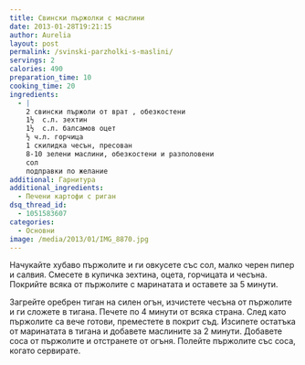 ```yaml
---
title: Свински пържолки с маслини
date: 2013-01-28T19:21:15
author: Aurelia
layout: post
permalink: /svinski-parzholki-s-maslini/
servings: 2
calories: 490
preparation_time: 10
cooking_time: 20
ingredients:
  - |
    2 свински пържоли от врат , обезкостени
    1½  с.л. зехтин
    1½  с.л. балсамов оцет
    ½ ч.л. горчица
    1 скилидка чесън, пресован
    8-10 зелени маслини, обезкостени и разполовени
    сол
    подправки по желание
additional: Гарнитура
additional_ingredients:
  - Печени картофи с риган
dsq_thread_id:
  - 1051583607
categories:
  - Основни
image: /media/2013/01/IMG_8870.jpg
---
```

Начукайте хубаво пържолите и ги овкусете със сол, малко черен пипер и салвия. Смесете в купичка зехтина, оцета, горчицата и чесъна. Покрийте всяка от пържолите с маринатата и оставете за 5 минути.
  
Загрейте оребрен тиган на силен огън, изчистете чесъна от пържолите и ги сложете в тигана. Печете по 4 минути от всяка страна. След като пържолите са вече готови, преместете в покрит съд. Изсипете остатъка от маринатата в тигана и добавете маслините за 2 минути. Добавете соса от пържолите и отстранете от огъня. Полейте пържолите със соса, когато сервирате.